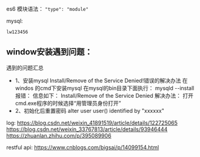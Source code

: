 
es6 模块语法： `"type": "module"`

mysql:

```
lw123456
```
## window安装遇到问题：
 遇到的问题汇总
 
* 1、安装mysql Install/Remove of the Service Denied!错误的解决办法
 在windos 的cmd下安装mysql
在mysql的bin目录下面执行： mysqld --install
报错：
信息如下：
Install/Remove of the Service Denied
解决办法：
打开cmd.exe程序的时候选择“用管理员身份打开”
* 2、初始化后重置密码
alter user user() identified by "xxxxxx"

log:
https://blog.csdn.net/weixin_41891519/article/details/122725065
https://blog.csdn.net/weixin_33767813/article/details/93946444
https://zhuanlan.zhihu.com/p/395089906

restful api:
https://www.cnblogs.com/bigsai/p/14099154.html


